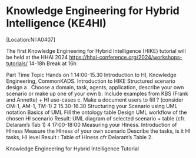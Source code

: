# Knowledge Engineering for Hybrid Intelligence (KE4HI)
[Location:NI:A0407]

The first Knowledge Engineering for Hybrid Intelligence (HIKE) tutorial will be held at the HHAI 2024 
https://hhai-conference.org/2024/workshops-tutorials/
14-18h
Break at 16h


Part
Time
Topic
Hands on
1
14:00-15.30
Introduction to HI, Knowledge Engineering, CommonKADS. Introduction to HIKE 
Structured scenario design
a . Choose a domain, task, agents, application, describe your own scenario or make up one of your own
b. Include examples from KBS (Frank and Annette) + HI use-cases
c. Make a document users to fill ?
(consider OM-1, AM-1, TM-1)
2
15.30-16.30
Structuring your Scenario using UML notation
Basics of UML
Fill the ontology table 
Design UML workflow of the chosen HI scenario
Result: UML diagram of selected scenario + table (cfr. Delaram’s Tab 1)
4
17:00-18:00
Measuring your HIness. Introduction of HIness 
Measure the HIness of your own scenario
Describe the tasks, is it HI tasks, HI level
Result : Table of HIness cfr Delaram’s Table 2.





Knowledge Engineering for Hybrid Intelligence Tutorial
